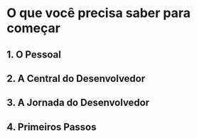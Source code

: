 # O que você precisa saber para começar

## 1. O Pessoal

## 2. A Central do Desenvolvedor

## 3. A Jornada do Desenvolvedor

## 4. Primeiros Passos
